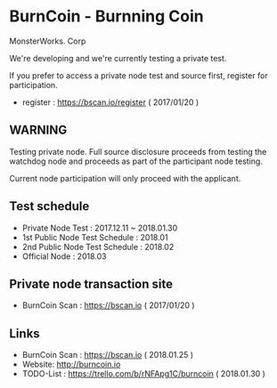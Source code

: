 # BurnCoin - Burnning Coin
MonsterWorks. Corp

We're developing and we're currently testing a private test.

If you prefer to access a private node test and source first, register for participation.

* register : https://bscan.io/register ( 2017/01/20 )

## WARNING
Testing private node. Full source disclosure proceeds from testing the watchdog node and proceeds as part of the participant node testing.

Current node participation will only proceed with the applicant.

## Test schedule
* Private Node Test : 2017.12.11 ~ 2018.01.30
* 1st Public Node Test Schedule : 2018.01
* 2nd Public Node Test Schedule : 2018.02
* Official Node  : 2018.03

## Private node transaction site
* BurnCoin Scan : https://bscan.io ( 2017/01/20 )

## Links
* BurnCoin Scan : https://bscan.io ( 2018.01.25 )
* Website: http://burncoin.io 
* TODO-List : https://trello.com/b/rNFApg1C/burncoin ( 2018.01.30 )
